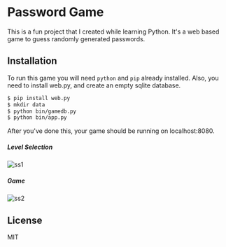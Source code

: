 # Password Game

This is a fun project that I created while learning Python. It's a web based game to guess randomly generated passwords.

## Installation

To run this game you will need `python` and `pip` already installed. Also, you need to install web.py, and create an empty sqlite database.

```bash
$ pip install web.py
$ mkdir data
$ python bin/gamedb.py
$ python bin/app.py
```

After you've done this, your game should be running on localhost:8080.

##### Level Selection
![ss1](http://i.imgur.com/rpJZix6.png)
##### Game
![ss2](http://i.imgur.com/JQUezzV.png)

## License
MIT
